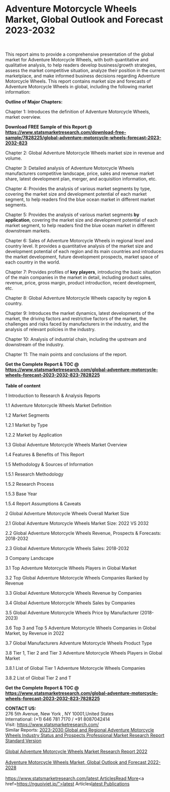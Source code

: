 <h1>Adventure Motorcycle Wheels Market, Global Outlook and Forecast 2023-2032</h1><br/><p>This report aims to provide a comprehensive presentation of the global market for Adventure Motorcycle Wheels, with both quantitative and qualitative analysis, to help readers develop business/growth strategies, assess the market competitive situation, analyze their position in the current marketplace, and make informed business decisions regarding Adventure Motorcycle Wheels. This report contains market size and forecasts of Adventure Motorcycle Wheels in global, including the following market information:</p><p><strong>Outline of Major Chapters:</strong></p><p>Chapter 1: Introduces the definition of Adventure Motorcycle Wheels, market overview.</p><p><strong>Download FREE Sample of this Report @ <a href="https://www.statsmarketresearch.com/download-free-sample/7828225/global-adventure-motorcycle-wheels-forecast-2023-2032-823">https://www.statsmarketresearch.com/download-free-sample/7828225/global-adventure-motorcycle-wheels-forecast-2023-2032-823</a></strong></p><p>Chapter 2: Global Adventure Motorcycle Wheels market size in revenue and volume.</p><p>Chapter 3: Detailed analysis of Adventure Motorcycle Wheels manufacturers competitive landscape, price, sales and revenue market share, latest development plan, merger, and acquisition information, etc.</p><p>Chapter 4: Provides the analysis of various market segments by type, covering the market size and development potential of each market segment, to help readers find the blue ocean market in different market segments.</p><p>Chapter 5: Provides the analysis of various market segments <strong>by application</strong>, covering the market size and development potential of each market segment, to help readers find the blue ocean market in different downstream markets.</p><p>Chapter 6: Sales of Adventure Motorcycle Wheels in regional level and country level. It provides a quantitative analysis of the market size and development potential of each region and its main countries and introduces the market development, future development prospects, market space of each country in the world.</p><p>Chapter 7: Provides profiles of <strong>key players</strong>, introducing the basic situation of the main companies in the market in detail, including product sales, revenue, price, gross margin, product introduction, recent development, etc.</p><p>Chapter 8: Global Adventure Motorcycle Wheels capacity by region & country.</p><p>Chapter 9: Introduces the market dynamics, latest developments of the market, the driving factors and restrictive factors of the market, the challenges and risks faced by manufacturers in the industry, and the analysis of relevant policies in the industry.</p><p>Chapter 10: Analysis of industrial chain, including the upstream and downstream of the industry.</p><p>Chapter 11: The main points and conclusions of the report.</p><div><b>Get the Complete Report & TOC @ <a href="https://www.statsmarketresearch.com/global-adventure-motorcycle-wheels-forecast-2023-2032-823-7828225">https://www.statsmarketresearch.com/global-adventure-motorcycle-wheels-forecast-2023-2032-823-7828225</a></b></div><br><b>Table of content</b><p>1 Introduction to Research & Analysis Reports<br />
 
  1.1 Adventure Motorcycle Wheels Market Definition<br />
 
  1.2 Market Segments<br />
 
  1.2.1 Market by Type<br />
 
  1.2.2 Market by Application<br />
 
  1.3 Global Adventure Motorcycle Wheels Market Overview<br />
 
  1.4 Features & Benefits of This Report<br />
 
  1.5 Methodology & Sources of Information<br />
 
  1.5.1 Research Methodology<br />
 
  1.5.2 Research Process<br />
 
  1.5.3 Base Year<br />
 
  1.5.4 Report Assumptions & Caveats<br />
 
 2 Global Adventure Motorcycle Wheels Overall Market Size<br />
 
  2.1 Global Adventure Motorcycle Wheels Market Size: 2022 VS 2032<br />
 
  2.2 Global Adventure Motorcycle Wheels Revenue, Prospects & Forecasts: 2018-2032<br />
 
  2.3 Global Adventure Motorcycle Wheels Sales: 2018-2032<br />
 
 3 Company Landscape<br />
 
  3.1 Top Adventure Motorcycle Wheels Players in Global Market<br />
 
  3.2 Top Global Adventure Motorcycle Wheels Companies Ranked by Revenue<br />
 
  3.3 Global Adventure Motorcycle Wheels Revenue by Companies<br />
 
  3.4 Global Adventure Motorcycle Wheels Sales by Companies<br />
 
  3.5 Global Adventure Motorcycle Wheels Price by Manufacturer (2018-2023)<br />
 
  3.6 Top 3 and Top 5 Adventure Motorcycle Wheels Companies in Global Market, by Revenue in 2022<br />
 
  3.7 Global Manufacturers Adventure Motorcycle Wheels Product Type<br />
 
  3.8 Tier 1, Tier 2 and Tier 3 Adventure Motorcycle Wheels Players in Global Market<br />
 
  3.8.1 List of Global Tier 1 Adventure Motorcycle Wheels Companies<br />
 
  3.8.2 List of Global Tier 2 and T<br><div><b>Get the Complete Report & TOC @ <a href="https://www.statsmarketresearch.com/global-adventure-motorcycle-wheels-forecast-2023-2032-823-7828225">https://www.statsmarketresearch.com/global-adventure-motorcycle-wheels-forecast-2023-2032-823-7828225</a></b></div></p> <b>CONTACT US:</b><br>276 5th Avenue, New York , NY 10001,United States<br>International: (+1) 646 781 7170 / +91 8087042414<br>Visit: <a href="https://www.statsmarketresearch.com/">https://www.statsmarketresearch.com/</a><br>Similar Reports: <a href="https://www.statsmarketresearch.com/global-adventure-motorcycle-wheels-forecast-2023-2032-823-7828225">2023-2030 Global and Regional Adventure Motorcycle Wheels Industry Status and Prospects Professional Market Research Report Standard Version</a><br/><br/><a href="https://www.statsmarketresearch.com/global-adventure-motorcycle-wheels-forecast-2023-2032-823-7828225">Global Adventure Motorcycle Wheels Market Research Report 2022</a><br/><br/><a href="https://www.statsmarketresearch.com/global-adventure-motorcycle-wheels-forecast-2023-2032-823-7828225">Adventure Motorcycle Wheels Market, Global Outlook and Forecast 2022-2028</a><br/><br/><a href="https://gyeongbokgung.com">https://www.statsmarketresearch.com/</a><a href="https://hallyeomaritime.com">latest Articles</a><a href="https://jingwansa.com">Read More</a><a href=https://nguoiviet.jp/">latest Articles</a><a href="https://www.intelmarketresearch.com/">latest Publications</a>